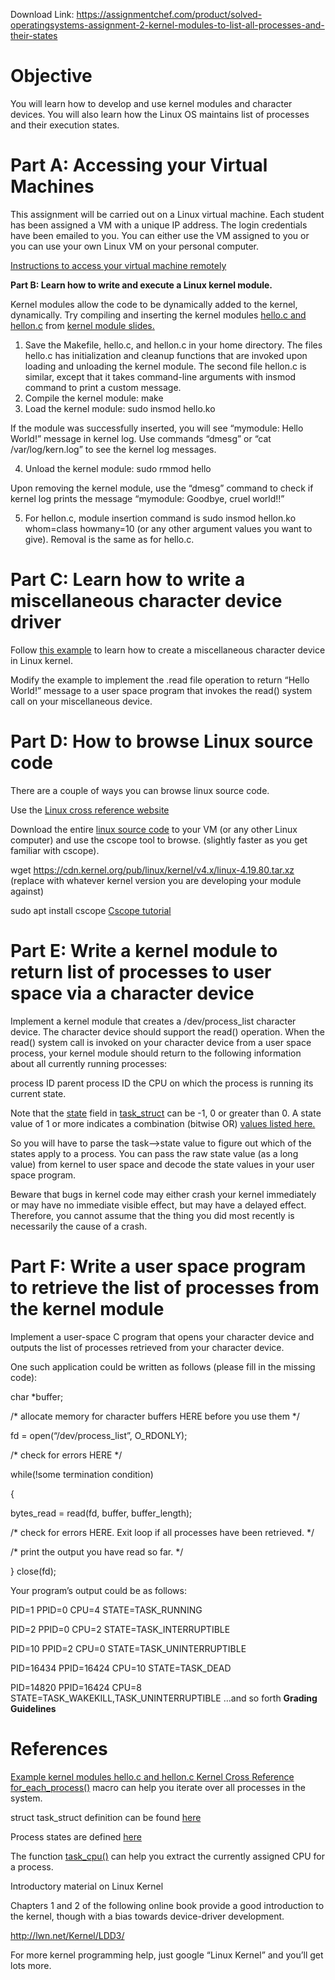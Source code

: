 Download Link: https://assignmentchef.com/product/solved-operatingsystems-assignment-2-kernel-modules-to-list-all-processes-and-their-states
<br>



<h1>Objective</h1>

You will learn how to develop and use kernel modules and character devices. You will also learn how the Linux OS maintains list of processes and their execution states.

<h1>Part A: Accessing your Virtual Machines</h1>

This assignment will be carried out on a Linux virtual machine. Each student has been assigned a VM with a unique IP address. The login credentials have been emailed to you. You can either use the VM assigned to you or you can use your own Linux VM on your personal computer.

<a href="https://docs.google.com/document/d/1fz-w_yZQz9C5zolkxJAopbF7bVulY2StUD2Q6x3Yd8Q/edit?usp=sharing">Instructions to access </a><a href="https://docs.google.com/document/d/1fz-w_yZQz9C5zolkxJAopbF7bVulY2StUD2Q6x3Yd8Q/edit?usp=sharing">y</a><a href="https://docs.google.com/document/d/1fz-w_yZQz9C5zolkxJAopbF7bVulY2StUD2Q6x3Yd8Q/edit?usp=sharing">our virtual machine remotel</a><a href="https://docs.google.com/document/d/1fz-w_yZQz9C5zolkxJAopbF7bVulY2StUD2Q6x3Yd8Q/edit?usp=sharing">y</a>

<strong>Part B: Learn how to write and execute a Linux kernel module.</strong>

Kernel modules allow the code to be dynamically added to the kernel, dynamically. Try compiling and inserting the kernel modules <a href="https://oscourse.github.io/examples/module/">hello.c and hellon.c</a> from <a href="https://oscourse.github.io/slides/kernel_modules.pdf">kernel module slides</a><a href="https://oscourse.github.io/slides/kernel_modules.pdf">.</a>

<ol>

 <li>Save the Makefile, hello.c, and hellon.c in your home directory. The files hello.c has initialization and cleanup functions that are invoked upon loading and unloading the kernel module. The second file hellon.c is similar, except that it takes command-line arguments with insmod command to print a custom message.</li>

 <li>Compile the kernel module: make</li>

 <li>Load the kernel module: sudo insmod hello.ko</li>

</ol>

If the module was successfully inserted, you will see “mymodule: Hello World!” message in kernel log. Use commands “dmesg” or “cat /var/log/kern.log” to see the kernel log messages.

<ol start="4">

 <li>Unload the kernel module: sudo rmmod hello</li>

</ol>

Upon removing the kernel module, use the “dmesg” command to check if kernel log prints the message “mymodule: Goodbye, cruel world!!”

<ol start="5">

 <li>For hellon.c, module insertion command is sudo insmod hellon.ko whom=class howmany=10 (or any other argument values you want to give). Removal is the same as for hello.c.</li>

</ol>

<h1>Part C: Learn how to write a miscellaneous character device driver</h1>

Follow <a href="https://gist.github.com/17twenty/6313566">this exam</a><a href="https://gist.github.com/17twenty/6313566">p</a><a href="https://gist.github.com/17twenty/6313566">le</a> to learn how to create a miscellaneous character device in Linux kernel.

Modify the example to implement the .read file operation to return “Hello World!” message to a user space program that invokes the read() system call on your miscellaneous device.

<h1>Part D: How to browse Linux source code</h1>

There are a couple of ways you can browse linux source code.

Use the <a href="https://elixir.bootlin.com/linux/latest/source">Linux cross reference website</a>

Download the entire <a href="https://www.kernel.org/">linux source code</a> to your VM (or any other Linux computer) and use the cscope tool to browse. (slightly faster as you get familiar with cscope).

wget https://cdn.kernel.org/pub/linux/kernel/v4.x/linux-4.19.80.tar.xz (replace with whatever kernel version you are developing your module against)

sudo apt install cscope <a href="http://cscope.sourceforge.net/large_projects.html">Csco</a><a href="http://cscope.sourceforge.net/large_projects.html">p</a><a href="http://cscope.sourceforge.net/large_projects.html">e tutorial</a>

<h1>Part E: Write a kernel module to return list of processes to user space via a character device</h1>

Implement a kernel module that creates a /dev/process_list character device. The character device should support the read() operation. When the read() system call is invoked on your character device from a user space process, your kernel module should return to the following information about all currently running processes:

process ID parent process ID the CPU on which the process is running its current state.

Note that the <a href="https://elixir.bootlin.com/linux/latest/source/include/linux/sched.h#L638">state</a> field in <a href="https://elixir.bootlin.com/linux/latest/source/include/linux/sched.h#L629">task_struct</a> can be -1, 0 or greater than 0. A state value of 1 or more indicates a combination (bitwise OR) <a href="https://elixir.bootlin.com/linux/latest/source/include/linux/sched.h#L75">values listed here.</a>

So you will have to parse the task–&gt;state value to figure out which of the states apply to a process. You can pass the raw state value (as a long value) from kernel to user space and decode the state values in your user space program.

Beware that bugs in kernel code may either crash your kernel immediately or may have no immediate visible effect, but may have a delayed effect. Therefore, you cannot assume that the thing you did most recently is necessarily the cause of a crash.

<h1>Part F: Write a user space program to retrieve the list of processes from the kernel module</h1>

Implement a user-space C program that opens your character device and outputs the list of processes retrieved from your character device.

One such application could be written as follows (please fill in the missing code):

char *buffer;




/* allocate memory for character buffers HERE before you use them */




fd = open(“/dev/process_list”, O_RDONLY);

/* check for errors HERE */




while(!some termination condition)

{

bytes_read = read(fd, buffer, buffer_length);

/* check for errors HERE. Exit loop if all processes have been retrieved. */

/* print the output you have read so far. */

}  close(fd);

Your program’s output could be as follows:

PID=1 PPID=0 CPU=4 STATE=TASK_RUNNING

PID=2 PPID=0 CPU=2 STATE=TASK_INTERRUPTIBLE

PID=10 PPID=2 CPU=0 STATE=TASK_UNINTERRUPTIBLE

PID=16434 PPID=16424 CPU=10 STATE=TASK_DEAD

PID=14820 PPID=16424 CPU=8 STATE=TASK_WAKEKILL,TASK_UNINTERRUPTIBLE  …and so forth <strong>Grading Guidelines</strong>




<h1>References</h1>

<a href="https://oscourse.github.io/examples/module/">Exam</a><a href="https://oscourse.github.io/examples/module/">p</a><a href="https://oscourse.github.io/examples/module/">le kernel modules hello.c and hellon.c </a><a href="https://elixir.bootlin.com/linux/latest/source">Kernel Cross Reference </a><a href="https://elixir.bootlin.com/linux/latest/source/include/linux/sched/signal.h#L588">for_each_</a><a href="https://elixir.bootlin.com/linux/latest/source/include/linux/sched/signal.h#L588">p</a><a href="https://elixir.bootlin.com/linux/latest/source/include/linux/sched/signal.h#L588">rocess</a><a href="https://elixir.bootlin.com/linux/latest/source/include/linux/sched/signal.h#L588">()</a> macro can help you iterate over all processes in the system.

struct task_struct definition can be found <a href="https://elixir.bootlin.com/linux/latest/source/include/linux/sched.h#L629">here</a>

Process states are defined <a href="https://elixir.bootlin.com/linux/latest/source/include/linux/sched.h#L75">here</a>

The function <a href="https://elixir.bootlin.com/linux/latest/source/include/linux/sched.h#L1864">task_c</a><a href="https://elixir.bootlin.com/linux/latest/source/include/linux/sched.h#L1864">p</a><a href="https://elixir.bootlin.com/linux/latest/source/include/linux/sched.h#L1864">u</a><a href="https://elixir.bootlin.com/linux/latest/source/include/linux/sched.h#L1864">()</a> can help you extract the currently assigned CPU for a process.

Introductory material on Linux Kernel

Chapters 1 and 2 of the following online book provide a good introduction to the kernel, though with a bias towards device-driver development.

<a href="https://lwn.net/Kernel/LDD3/">htt</a><a href="https://lwn.net/Kernel/LDD3/">p</a><a href="https://lwn.net/Kernel/LDD3/">://lwn.net/Kernel/LDD3/</a>

For more kernel programming help, just google “Linux Kernel” and you’ll get lots more.